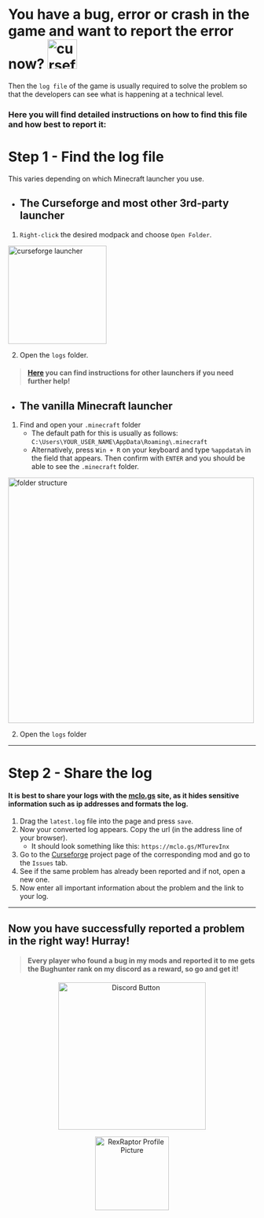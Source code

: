 # You have a bug, error or crash in the game and want to report the error now?      <img src="https://static.wikia.nocookie.net/minecraft_gamepedia/images/e/ea/Redstone_Bug.gif/revision/latest?cb=20201130224258" alt="curseforge launcher" title="I`m a bad bug!" width="60"/>

Then the `log file` of the game is usually required to solve the problem so that the developers can see what is happening at a technical level.

### Here you will find detailed instructions on how to find this file and how best to report it:

# Step 1 - Find the log file

This varies depending on which Minecraft launcher you use.

- ## The Curseforge and most other 3rd-party launcher

1. `Right-click` the desired modpack and choose `Open Folder`.
 
<img src="https://github.com/user-attachments/assets/caa685a0-6aa0-48fd-b417-ce087d068e7d" alt="curseforge launcher" width="200"/>

 2. Open the `logs` folder.


> #### [Here](https://www.bisecthosting.com/clients/index.php?rp=/knowledgebase/249/How-to-find-client-logs-on-modded-Minecraft-launchers.html) you can find instructions for other launchers if you need further help!


- ## The vanilla Minecraft launcher

 1. Find and open your `.minecraft` folder
     - The default path for this is usually as follows: `C:\Users\YOUR_USER_NAME\AppData\Roaming\.minecraft`
     - Alternatively, press `Win + R` on your keyboard and type `%appdata%` in the field that appears. Then confirm with `ENTER` and you should be able to see the `.minecraft` folder.

<img src="https://github.com/user-attachments/assets/030ed53d-ca27-41bc-bd14-6bbaf74cb86e" alt="folder structure" width="500"/>

2. Open the `logs` folder

----

# Step 2 - Share the log

#### It is best to share your logs with the [mclo.gs](https://mclo.gs/) site, as it hides sensitive information such as ip addresses and formats the log.

1. Drag the `latest.log` file into the page and press `save`.
2. Now your converted log appears. Copy the url (in the address line of your browser).
      - It should look something like this: `https://mclo.gs/MTurevInx`
3. Go to the [Curseforge](https://www.curseforge.com/members/xxrexraptorxx/projects) project page of the corresponding mod and go to the `Issues` tab.
4. See if the same problem has already been reported and if not, open a new one.
5. Now enter all important information about the problem and the link to your log.

----

## Now you have successfully reported a problem in the **right way**! Hurray!

> #### Every player who found a bug in my mods and reported it to me gets the **Bughunter** rank on my discord as a reward, so go and get it!

<p align="center">
  <a href="https://discord.gg/ycRJJk8EXV" title="Join our Discord!">
    <img src="https://i.imgur.com/S6yh9xW.png" alt="Discord Button" width="300"/>
  </a>
</p>

<p align="center">
  <a href="https://www.curseforge.com/members/xxrexraptorxx/projects" title="View RexRaptor's CurseForge Projects">
    <img src="https://static-cdn.jtvnw.net/jtv_user_pictures/f075d4c3-e77f-4224-9fbe-a334a5ce3d51-profile_image-150x150.png" alt="RexRaptor Profile Picture" width="150"/>
  </a>
</p>
